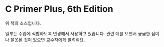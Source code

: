 # C Primer Plus, 6th Edition #
위 책의 소스입니다.

일부는 수업에 적합하도록 변경해서 사용하고 있습니다.
관련 예를 보면서 궁금한 점이나 잘못된 것이 있으면 교수자에게 알려줘요.
